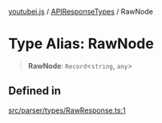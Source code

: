 [youtubei.js](../../../README.md) / [APIResponseTypes](../README.md) / RawNode

# Type Alias: RawNode

> **RawNode**: `Record`\<`string`, `any`\>

## Defined in

[src/parser/types/RawResponse.ts:1](https://github.com/LuanRT/YouTube.js/blob/4729016fb98e7045ee4043857be7eef780c01e35/src/parser/types/RawResponse.ts#L1)
